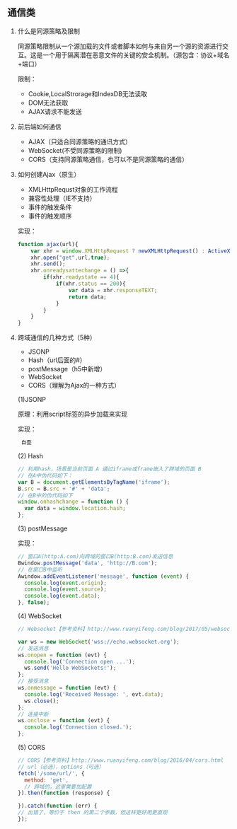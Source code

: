 ## 通信类

1. 什么是同源策略及限制

    同源策略限制从一个源加载的文件或者脚本如何与来自另一个源的资源进行交互。这是一个用于隔离潜在恶意文件的关键的安全机制。（源包含：协议+域名+端口）

    限制：
    - Cookie,LocalStrorage和IndexDB无法读取
    - DOM无法获取
    - AJAX请求不能发送
    
2. 前后端如何通信

    - AJAX（只适合同源策略的通讯方式）
    - WebSocket(不受同源策略的限制)
    - CORS（支持同源策略通信，也可以不是同源策略的通信）

3. 如何创建Ajax（原生）

    - XMLHttpRequst对象的工作流程
    - 兼容性处理（IE不支持）
    - 事件的触发条件
    - 事件的触发顺序

    实现：
    ```js
    function ajax(url){
        var xhr = window.XMLHttpRequest ? newXMLHttpRequest() : ActiveXObject("microsoft.XMLHttp")
        xhr.open("get",url,true);
        xhr.send();
        xhr.onreadysattechange = () =>{
            if(xhr.readystate == 4){
                if(xhr.status == 200){
                    var data = xhr.responseTEXT;
                    return data;
                }
            }
        }
    }
    ```
    
4. 跨域通信的几种方式（5种）

    - JSONP
    - Hash（url后面的#）
    - postMessage（h5中新增）
    - WebSocket
    - CORS（理解为Ajax的一种方式）

    (1)JSONP
    
    原理：利用script标签的异步加载来实现

    实现：
    ``` js
     自查
    ```
    
    (2) Hash
    
    ```js
    // 利用hash，场景是当前页面 A 通过iframe或frame嵌入了跨域的页面 B
    // 在A中伪代码如下：
    var B = document.getElementsByTagName('iframe');
    B.src = B.src + '#' + 'data';
    // 在B中的伪代码如下
    window.onhashchange = function () {
      var data = window.location.hash;
    };
    ```
    
    (3) postMessage
    
    实现：
    
    ```js
    // 窗口A(http:A.com)向跨域的窗口B(http:B.com)发送信息
    Bwindow.postMessage('data', 'http://B.com');
    // 在窗口B中监听
    Awindow.addEventListener('message', function (event) {
      console.log(event.origin);
      console.log(event.source);
      console.log(event.data);
    }, false);
    ```
    
    (4) WebSocket
    
    ```js
    // Websocket【参考资料】http://www.ruanyifeng.com/blog/2017/05/websocket.html
    
    var ws = new WebSocket('wss://echo.websocket.org');
    // 发送消息
    ws.onopen = function (evt) {
      console.log('Connection open ...');
      ws.send('Hello WebSockets!');
    };
    // 接受消息
    ws.onmessage = function (evt) {
      console.log('Received Message: ', evt.data);
      ws.close();
    };
    // 连接中断
    ws.onclose = function (evt) {
      console.log('Connection closed.');
    };
    ```
    
    (5) CORS
    
    ```js
    // CORS【参考资料】http://www.ruanyifeng.com/blog/2016/04/cors.html
    // url（必选），options（可选）
    fetch('/some/url/', {
      method: 'get',
      // 跨域的，这里需要加配置
    }).then(function (response) {
    
    }).catch(function (err) {
    // 出错了，等价于 then 的第二个参数，但这样更好用更直观
    });
    ```